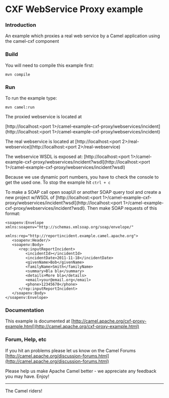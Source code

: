 # CXF WebService Proxy example

### Introduction

An example which proxies a real web service by a Camel application using the camel-cxf component

### Build
You will need to compile this example first:

	mvn compile

### Run

To run the example type:
	
	mvn camel:run

The proxied webservice is located at

  [http://localhost:<port 1>/camel-example-cxf-proxy/webservices/incident](http://localhost:<port 1>/camel-example-cxf-proxy/webservices/incident)

The real webservice is located at
  [http://localhost:<port 2>/real-webservice](http://localhost:<port 2>/real-webservice)

The webservice WSDL is exposed at:
  [http://localhost:<port 1>/camel-example-cxf-proxy/webservices/incident?wsdl](http://localhost:<port 1>/camel-example-cxf-proxy/webservices/incident?wsdl)

Because we use dynamic port numbers, you have to check the console to get the used one.
To stop the example hit `ctrl + c`

To make a SOAP call open soapUI or another SOAP query tool and create a new
project w/WSDL of [http://localhost:<port 1>/camel-example-cxf-proxy/webservices/incident?wsdl](http://localhost:<port 1>/camel-example-cxf-proxy/webservices/incident?wsdl).
Then make SOAP requests of this format:

	<soapenv:Envelope xmlns:soapenv="http://schemas.xmlsoap.org/soap/envelope/" 
	                  xmlns:rep="http://reportincident.example.camel.apache.org">
	   <soapenv:Header/>
	   <soapenv:Body>
	      <rep:inputReportIncident>
	         <incidentId></incidentId>
	         <incidentDate>2011-11-18</incidentDate>
	         <givenName>Bob</givenName>
	         <familyName>Smith</familyName>
	         <summary>Bla bla</summary>
	         <details>More bla</details>
	         <email>your@email.org</email>
	         <phone>12345678</phone>
	      </rep:inputReportIncident>
	   </soapenv:Body>
	</soapenv:Envelope>

### Documentation

This example is documented at [http://camel.apache.org/cxf-proxy-example.html](http://camel.apache.org/cxf-proxy-example.html)

### Forum, Help, etc 

If you hit an problems please let us know on the Camel Forums
  [http://camel.apache.org/discussion-forums.html](http://camel.apache.org/discussion-forums.html)

Please help us make Apache Camel better - we appreciate any feedback you may
have.  Enjoy!

------------------------
The Camel riders!
